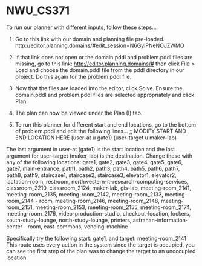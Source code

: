 # NWU_CS371
To run our planner with different inputs, follow these steps…

1. Go to this link with our domain and planning file pre-loaded. http://editor.planning.domains/#edit_session=N6GyiPNeNOJZWMO

2. If that link does not open or the domain.pddl and problem.pddl files are missing, go to this link: http://editor.planning.domains/# then click File > Load and choose the domain.pddl file from the pddl directory in our project. Do this again for the problem.pddl file.

3. Now that the files are loaded into the editor, click Solve. Ensure the domain.pddl and problem.pddl files are selected appropriately and click Plan.

4. The plan can now be viewed under the Plan (I) tab.

5. To run this planner for different start and end locations, go to the bottom of problem.pddl and edit the following lines…
;; MODIFY START AND END LOCATION HERE
(user-at u gate1)
(user-target u maker-lab)

The last argument in user-at (gate1) is the start location and the last argument for user-target (maker-lab) is the destination. Change these with any of the following locations: gate1, gate2, gate3, gate4, gate5, gate6, gate7, main-entrance, path1, path2, path3, path4, path5, path6, path7, path8, path9, staircase1, staircase2, staircase3, elevator1, elevator2, lactation-room, restroom, northwestern-it-research-computing-services, classroom_2210, classroom_2124, maker-lab, gis-lab, meeting-room_2141, meeting-room_2135, meeting-room_2142, meeting-room_2133, meeting-room_2144 - room, meeting-room_2146, meeting-room_2148, meeting-room_2151, meeting-room_2153, meeting-room_2155, meeting-room_2174, meeting-room_2176, video-production-studio, checkout-location, lockers, south-study-lounge, north-study-lounge, printers, astrahan-information-center - room, east-commons, vending-machine

Specifically try the following start: gate1, and target: meeting-room_2141
This route uses every action in the system since the target is occupied, you can see the first step of the plan was to change the target to an unoccupied location.
